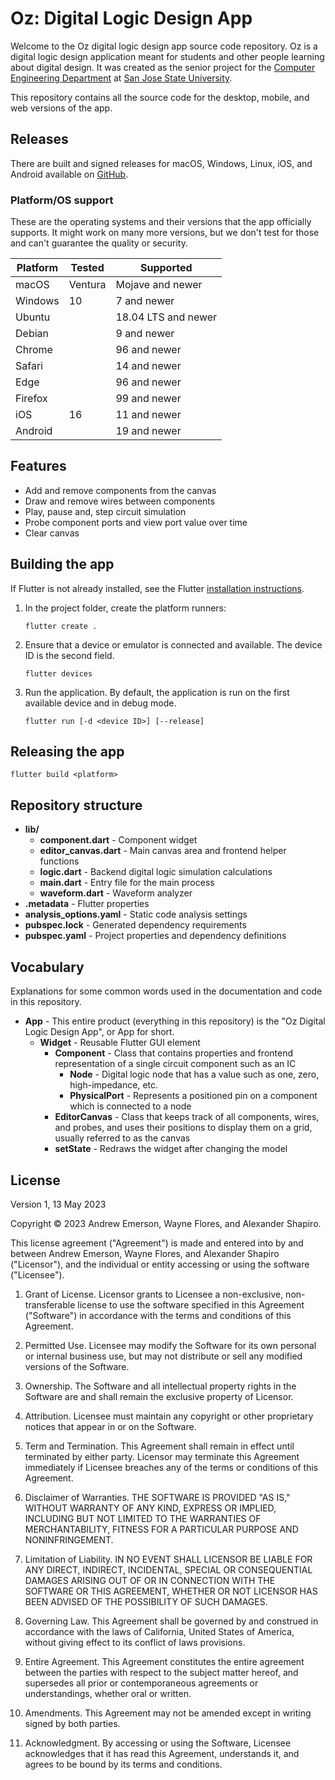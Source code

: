 # Oz: Digital Logic Design App

Welcome to the Oz digital logic design app source code repository. Oz is a digital logic design application meant for
students and other people learning about digital design. It was created as the senior project for
the [Computer Engineering Department](https://sjsu.edu/cmpe/index.php) at [San Jose State University](https://sjsu.edu).

This repository contains all the source code for the desktop, mobile, and web versions of the app.

## Releases

There are built and signed releases for macOS, Windows, Linux, iOS, and Android available
on [GitHub](https://github.com/alexanderjshapiro/oz/releases).

### Platform/OS support

These are the operating systems and their versions that the app officially supports. It might work on many more
versions, but we don't test for those and can't guarantee the quality or security.

| Platform | Tested  | Supported           |
|----------|---------|---------------------|
| macOS    | Ventura | Mojave and newer    |
| Windows  | 10      | 7 and newer         |
| Ubuntu   |         | 18.04 LTS and newer |
| Debian   |         | 9 and newer         |
| Chrome   |         | 96 and newer        |
| Safari   |         | 14 and newer        |
| Edge     |         | 96 and newer        |
| Firefox  |         | 99 and newer        |
| iOS      | 16      | 11 and newer        |
| Android  |         | 19 and newer        |

## Features

- Add and remove components from the canvas
- Draw and remove wires between components
- Play, pause and, step circuit simulation
- Probe component ports and view port value over time
- Clear canvas

## Building the app

If Flutter is not already installed, see the
Flutter [installation instructions](https://docs.flutter.dev/get-started/install).

1. In the project folder, create the platform runners:
    ```shell
    flutter create .
    ```

2. Ensure that a device or emulator is connected and available. The device ID is the second field.
    ```shell
    flutter devices
    ```

3. Run the application. By default, the application is run on the first available device and in debug mode.
    ```shell
    flutter run [-d <device ID>] [--release]
    ```

## Releasing the app

```shell
flutter build <platform>
```

## Repository structure

- **lib/**
    - **component.dart** - Component widget
    - **editor_canvas.dart** - Main canvas area and frontend helper functions
    - **logic.dart** - Backend digital logic simulation calculations
    - **main.dart** - Entry file for the main process
    - **waveform.dart** - Waveform analyzer
- **.metadata** - Flutter properties
- **analysis_options.yaml** - Static code analysis settings
- **pubspec.lock** - Generated dependency requirements
- **pubspec.yaml** - Project properties and dependency definitions

## Vocabulary

Explanations for some common words used in the documentation and code in this repository.

- **App** - This entire product (everything in this repository) is the "Oz Digital Logic Design App", or App for
  short.
    - **Widget** - Reusable Flutter GUI element
        - **Component** - Class that contains properties and frontend representation of a single circuit component such
          as an IC
            - **Node** - Digital logic node that has a value such as one, zero, high-impedance, etc.
            - **PhysicalPort** - Represents a positioned pin on a component which is connected to a node
        - **EditorCanvas** - Class that keeps track of all components, wires, and probes, and uses their positions to
          display them on a grid, usually referred to as the canvas
        - **setState** - Redraws the widget after changing the model

## License

Version 1, 13 May 2023

Copyright © 2023 Andrew Emerson, Wayne Flores, and Alexander Shapiro.

This license agreement ("Agreement") is made and entered into by and between Andrew Emerson, Wayne Flores, and Alexander
Shapiro ("Licensor"), and the individual or entity accessing or using the software ("Licensee").

1. Grant of License. Licensor grants to Licensee a non-exclusive, non-transferable license to use the software specified
   in this Agreement ("Software") in accordance with the terms and conditions of this Agreement.

2. Permitted Use. Licensee may modify the Software for its own personal or internal business use, but may not distribute
   or sell any modified versions of the Software.

3. Ownership. The Software and all intellectual property rights in the Software are and shall remain the exclusive
   property of Licensor.

4. Attribution. Licensee must maintain any copyright or other proprietary notices that appear in or on the Software.

5. Term and Termination. This Agreement shall remain in effect until terminated by either party. Licensor may terminate
   this Agreement immediately if Licensee breaches any of the terms or conditions of this Agreement.

6. Disclaimer of Warranties. THE SOFTWARE IS PROVIDED "AS IS," WITHOUT WARRANTY OF ANY KIND, EXPRESS OR IMPLIED,
   INCLUDING BUT NOT LIMITED TO THE WARRANTIES OF MERCHANTABILITY, FITNESS FOR A PARTICULAR PURPOSE AND NONINFRINGEMENT.

7. Limitation of Liability. IN NO EVENT SHALL LICENSOR BE LIABLE FOR ANY DIRECT, INDIRECT, INCIDENTAL, SPECIAL OR
   CONSEQUENTIAL DAMAGES ARISING OUT OF OR IN CONNECTION WITH THE SOFTWARE OR THIS AGREEMENT, WHETHER OR NOT LICENSOR
   HAS BEEN ADVISED OF THE POSSIBILITY OF SUCH DAMAGES.

8. Governing Law. This Agreement shall be governed by and construed in accordance with the laws of California, United
   States of America, without giving effect to its conflict of laws provisions.

9. Entire Agreement. This Agreement constitutes the entire agreement between the parties with respect to the subject
   matter hereof, and supersedes all prior or contemporaneous agreements or understandings, whether oral or written.

10. Amendments. This Agreement may not be amended except in writing signed by both parties.

11. Acknowledgment. By accessing or using the Software, Licensee acknowledges that it has read this Agreement,
    understands it, and agrees to be bound by its terms and conditions.


